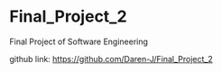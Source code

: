 # Final_Project_2
Final Project of Software Engineering

github link: https://github.com/Daren-J/Final_Project_2
